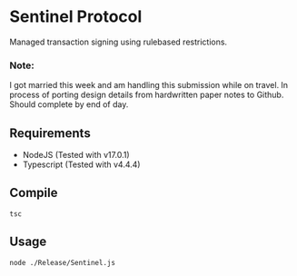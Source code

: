 # Sentinel Protocol
Managed transaction signing using rulebased restrictions.

### Note:
I got married this week and am handling this submission while on travel. In process of porting design details from hardwritten paper notes to Github.
Should complete by end of day.

##	Requirements
* NodeJS (Tested with v17.0.1)
* Typescript (Tested with v4.4.4)
## Compile
```
tsc
```

##	Usage
```
node ./Release/Sentinel.js
```
